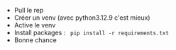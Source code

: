 - Pull le rep
- Créer un venv (avec python3.12.9 c'est mieux)
- Active le venv 
- Install packages : <code> pip install -r requirements.txt </code>
- Bonne chance